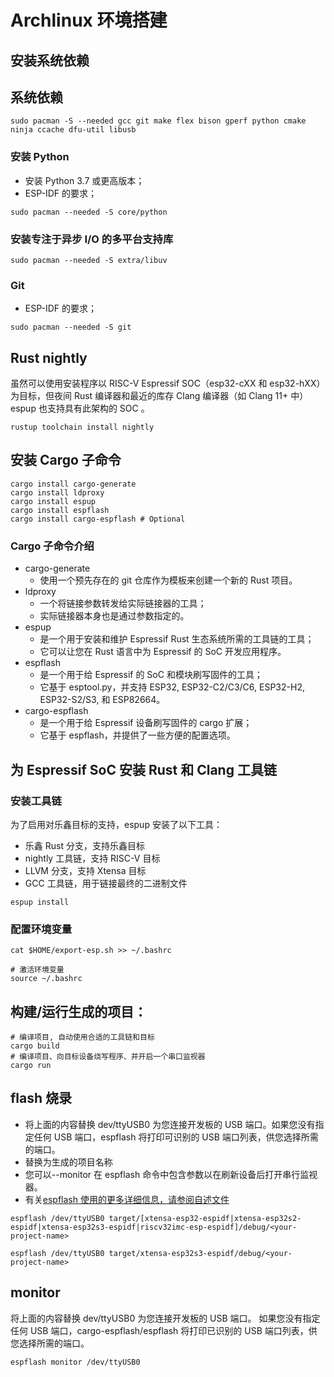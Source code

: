 # Archlinux 环境搭建

## 安装系统依赖

## 系统依赖

```shell
sudo pacman -S --needed gcc git make flex bison gperf python cmake ninja ccache dfu-util libusb
```

### 安装 Python

- 安装 Python 3.7 或更高版本；
- ESP-IDF 的要求；

```shell
sudo pacman --needed -S core/python
```

### 安装专注于异步 I/O 的多平台支持库

```shell
sudo pacman --needed -S extra/libuv
```

### Git

- ESP-IDF 的要求；

```shell
sudo pacman --needed -S git
```

## Rust nightly

虽然可以使用安装程序以 RISC-V Espressif SOC（esp32-cXX 和 esp32-hXX）为目标，但夜间 Rust 编译器和最近的库存 Clang 编译器（如 Clang 11+ 中）espup 也支持具有此架构的 SOC 。

```shell
rustup toolchain install nightly
```

## 安装 Cargo 子命令

```shell
cargo install cargo-generate
cargo install ldproxy
cargo install espup
cargo install espflash
cargo install cargo-espflash # Optional
```

### Cargo 子命令介绍

- cargo-generate
  - 使用一个预先存在的 git 仓库作为模板来创建一个新的 Rust 项目。
- ldproxy
  - 一个将链接参数转发给实际链接器的工具；
  - 实际链接器本身也是通过参数指定的。
- espup
  - 是一个用于安装和维护 Espressif Rust 生态系统所需的工具链的工具；
  - 它可以让您在 Rust 语言中为 Espressif 的 SoC 开发应用程序。
- espflash
  - 是一个用于给 Espressif 的 SoC 和模块刷写固件的工具；
  - 它基于 esptool.py，并支持 ESP32, ESP32-C2/C3/C6, ESP32-H2, ESP32-S2/S3, 和 ESP82664。
- cargo-espflash
  - 是一个用于给 Espressif 设备刷写固件的 cargo 扩展；
  - 它基于 espflash，并提供了一些方便的配置选项。

## 为 Espressif SoC 安装 Rust 和 Clang 工具链

### 安装工具链

为了启用对乐鑫目标的支持，espup 安装了以下工具：

- 乐鑫 Rust 分支，支持乐鑫目标
- nightly 工具链，支持 RISC-V 目标
- LLVM 分支，支持 Xtensa 目标
- GCC 工具链，用于链接最终的二进制文件

```shell
espup install
```

### 配置环境变量

```shell
cat $HOME/export-esp.sh >> ~/.bashrc
```

```shell
# 激活环境变量
source ~/.bashrc
```

## 构建/运行生成的项目：

```shell
# 编译项目, 自动使用合适的工具链和目标
cargo build
# 编译项目、向目标设备烧写程序、并开启一个串口监视器
cargo run
```

## flash 烧录

- 将上面的内容替换 dev/ttyUSB0 为您连接开发板的 USB 端口。如果您没有指定任何 USB 端口，espflash 将打印可识别的 USB 端口列表，供您选择所需的端口。
- 替换<your-project-name>为生成的项目名称
- 您可以--monitor 在 espflash 命令中包含参数以在刷新设备后打开串行监视器。
- 有关[espflash 使用的更多详细信息，请参阅自述文件](https://github.com/esp-rs/espflash/tree/main/espflash#usage)

```shell
espflash /dev/ttyUSB0 target/[xtensa-esp32-espidf|xtensa-esp32s2-espidf|xtensa-esp32s3-espidf|riscv32imc-esp-espidf]/debug/<your-project-name>

espflash /dev/ttyUSB0 target/xtensa-esp32s3-espidf/debug/<your-project-name>
```

## monitor

将上面的内容替换 dev/ttyUSB0 为您连接开发板的 USB 端口。
如果您没有指定任何 USB 端口，cargo-espflash/espflash 将打印已识别的 USB 端口列表，供您选择所需的端口。

```shell
espflash monitor /dev/ttyUSB0
```
